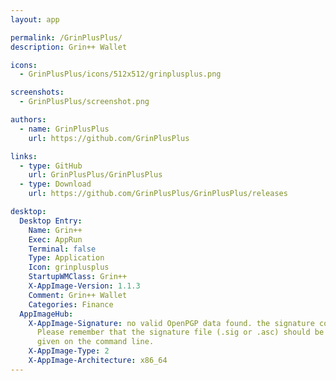 ```yaml
---
layout: app

permalink: /GrinPlusPlus/
description: Grin++ Wallet

icons:
  - GrinPlusPlus/icons/512x512/grinplusplus.png

screenshots:
  - GrinPlusPlus/screenshot.png

authors:
  - name: GrinPlusPlus
    url: https://github.com/GrinPlusPlus

links:
  - type: GitHub
    url: GrinPlusPlus/GrinPlusPlus
  - type: Download
    url: https://github.com/GrinPlusPlus/GrinPlusPlus/releases

desktop:
  Desktop Entry:
    Name: Grin++
    Exec: AppRun
    Terminal: false
    Type: Application
    Icon: grinplusplus
    StartupWMClass: Grin++
    X-AppImage-Version: 1.1.3
    Comment: Grin++ Wallet
    Categories: Finance
  AppImageHub:
    X-AppImage-Signature: no valid OpenPGP data found. the signature could not be verified.
      Please remember that the signature file (.sig or .asc) should be the first file
      given on the command line.
    X-AppImage-Type: 2
    X-AppImage-Architecture: x86_64
---
```

